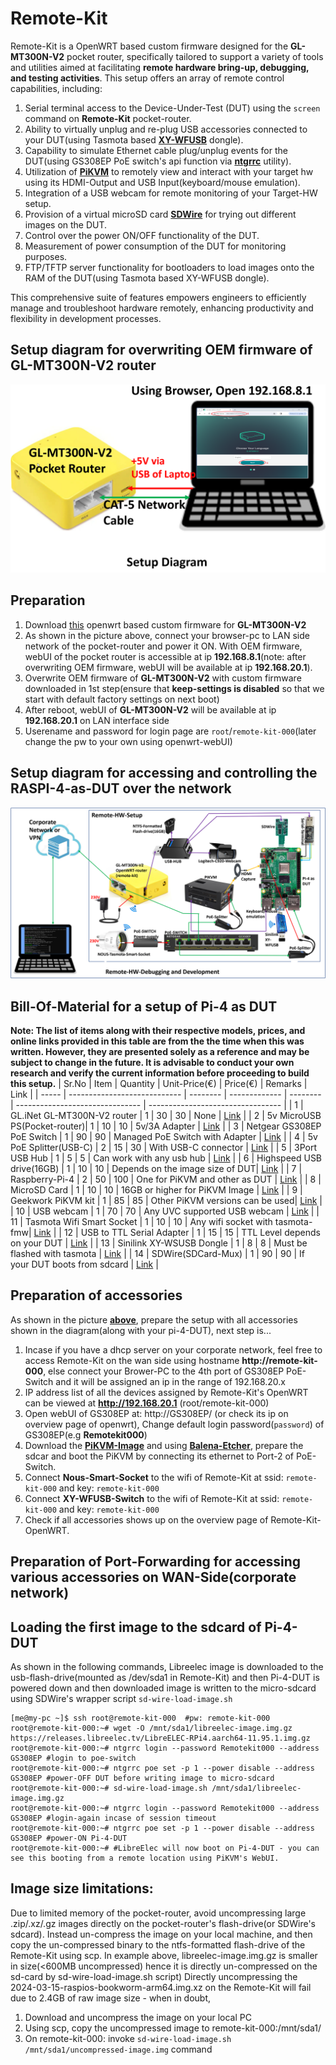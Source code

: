# Remote-Kit
Remote-Kit is a OpenWRT based custom firmware designed for the **GL-MT300N-V2** pocket router, specifically tailored to support a variety of tools and utilities aimed at facilitating **remote hardware bring-up, debugging, and testing activities**. This setup offers an array of remote control capabilities, including:

1. Serial terminal access to the Device-Under-Test (DUT) using the ```screen``` command on **Remote-Kit** pocket-router.
1. Ability to virtually unplug and re-plug USB accessories connected to your DUT(using Tasmota based [**XY-WFUSB**](https://templates.blakadder.com/sinilink_XY-WFUSB.html) dongle).
1. Capability to simulate Ethernet cable plug/unplug events for the DUT(using GS308EP PoE switch's api function via [**ntgrrc**](https://github.com/nitram509/ntgrrc) utility).
1. Utilization of [**PiKVM**](https://pikvm.org/) to remotely view and interact with your target hw using its HDMI-Output and USB Input(keyboard/mouse emulation).
1. Integration of a USB webcam for remote monitoring of your Target-HW setup.
1. Provision of a virtual microSD card [**SDWire**](https://shop.3mdeb.com/shop/open-source-hardware/sdwire/) for trying out different images on the DUT.
1. Control over the power ON/OFF functionality of the DUT.
1. Measurement of power consumption of the DUT for monitoring purposes.
1. FTP/TFTP server functionality for bootloaders to load images onto the RAM of the DUT(using Tasmota based XY-WFUSB dongle).

This comprehensive suite of features empowers engineers to efficiently manage and troubleshoot hardware remotely, enhancing productivity and flexibility in development processes.

## Setup diagram for overwriting OEM firmware of GL-MT300N-V2 router
![Setup Diagram.](/images/setup-diagram.png "Setup Diagram.")

## Preparation
1. Download [this](https://github.com/hackboxguy/lfs-downloads/raw/main/gl-mt300nv2-remote-kit/gl-mt300nv2-remote-kit.bin) openwrt based custom firmware for **GL-MT300N-V2**
1. As shown in the picture above, connect your browser-pc to LAN side network of the pocket-router and power it ON. With OEM firmware, webUI of the pocket router is accessible at ip **192.168.8.1**(note: after overwriting OEM firmware, webUI will be available at ip **192.168.20.1**).
1. Overwrite OEM firmware of **GL-MT300N-V2** with custom firmware downloaded in 1st step(ensure that **keep-settings is disabled** so that we start with default factory settings on next boot)
1. After reboot, webUI of **GL-MT300N-V2** will be available at ip **192.168.20.1** on LAN interface side
1. Userename and password for login page are ```root```/```remote-kit-000```(later change the pw to your own using openwrt-webUI)

## Setup diagram for accessing and controlling the RASPI-4-as-DUT over the network
![Hardware Setup Diagram.](/images/hw-setup-diagram.png "Hardware Setup Diagram.")

## Bill-Of-Material for a setup of Pi-4 as DUT
**Note: The list of items along with their respective models, prices, and online links provided in this table are from the the time when this was written. However, they are presented solely as a reference and may be subject to change in the future. It is advisable to conduct your own research and verify the current information before proceeding to build this setup.**
| Sr.No | Item                         | Quantity | Unit-Price(€) | Price(€) | Remarks                         | Link                              |
| ----- | ---------------------------- | -------- | ------------- | -------- | ------------------------------- | --------------------------------- |
| 1     | GL.iNet GL-MT300N-V2 router  | 1        | 30            | 30       | None                            | [Link](https://amzn.eu/d/1pgoR1M) |
| 2     | 5v MicroUSB PS(Pocket-router)| 1        | 10            | 10       | 5v/3A Adapter                   | [Link](https://amzn.eu/d/0a8NBs1) |
| 3     | Netgear GS308EP PoE Switch   | 1        | 90            | 90       | Managed PoE Switch with Adapter | [Link](https://amzn.eu/d/cyDWo5L) |
| 4     | 5v PoE Splitter(USB-C)       | 2        | 15            | 30       | With USB-C connector            | [Link](https://amzn.eu/d/01gzida) |
| 5     | 3Port USB Hub                | 1        | 5             | 5        | Can work with any usb hub       | [Link](https://amzn.eu/d/4a37xgn) |
| 6     | Highspeed USB drive(16GB)    | 1        | 10            | 10       | Depends on the image size of DUT| [Link](https://amzn.eu/d/fuQYOrf) |
| 7     | Raspberry-Pi-4               | 2        | 50            | 100      | One for PiKVM and other as DUT  | [Link](https://amzn.eu/d/3ly0znl) |
| 8     | MicroSD Card                 | 1        | 10            | 10       | 16GB or higher for PiKVM Image  | [Link](https://amzn.eu/d/e3RXCP2) |
| 9     | Geekwork PiKVM kit           | 1        | 85            | 85       | Other PiKVM versions can be used| [Link](https://amzn.eu/d/fZf16v9) |
| 10    | USB webcam                   | 1        | 70            | 70       | Any UVC supported USB webcam    | [Link](https://amzn.eu/d/in1wPjU) |
| 11    | Tasmota Wifi Smart Socket    | 1        | 10            | 10       | Any wifi socket with tasmota-fmw| [Link](https://amzn.eu/d/a8AOq5A) |
| 12    | USB to TTL Serial Adapter    | 1        | 15            | 15       | TTL Level depends on your DUT   | [Link](https://amzn.eu/d/fqhGfQL) |
| 13    | Sinilink XY-WSUSB Dongle     | 1        | 8             | 8        | Must be flashed with tasmota    | [Link](https://www.ebay.de/itm/324256997915) |
| 14    | SDWire(SDCard-Mux)           | 1        | 90            | 90       | If your DUT boots from sdcard   | [Link](https://shop.3mdeb.com/shop/open-source-hardware/sdwire/) |

## Preparation of accessories
As shown in the picture [**above**](https://github.com/hackboxguy/remote-kit?tab=readme-ov-file#setup-diagram-for-accessing-and-controlling-the-raspi-4-as-dut-over-the-network), prepare the setup with all accessories shown in the diagram(along with your pi-4-DUT), next step is...
1. Incase if you have a dhcp server on your corporate network, feel free to access Remote-Kit on the wan side using hostname **http://remote-kit-000**, else connect your Brower-PC to the 4th port of GS308EP PoE-Switch and it will be assigned an ip in the range of 192.168.20.x
1. IP address list of all the devices assigned by Remote-Kit's OpenWRT can be viewed at **http://192.168.20.1** (root/remote-kit-000)
1. Open webUI of GS308EP at: http://GS308EP/ (or check its ip on overview page of openwrt), Change default login password(```password```) of GS308EP(e.g **Remotekit000**)
1. Download the [**PiKVM-Image**](https://files.pikvm.org/images/v3-hdmi-rpi4-box-latest.img.xz) and using [**Balena-Etcher**](https://etcher.balena.io/#download-etcher), prepare the sdcar and boot the PiKVM by connecting its ethernet to Port-2 of PoE-Switch.
1. Connect **Nous-Smart-Socket** to the wifi of Remote-Kit at ssid: ```remote-kit-000``` and key: ```remote-kit-000```
1. Connect **XY-WFUSB-Switch** to the wifi of Remote-Kit at ssid: ```remote-kit-000``` and key: ```remote-kit-000```
1. Check if all accessories shows up on the overview page of Remote-Kit-OpenWRT.

## Preparation of Port-Forwarding for accessing various accessories on WAN-Side(corporate network)

## Loading the first image to the sdcard of Pi-4-DUT
As shown in the following commands, Libreelec image is downloaded to the usb-flash-drive(mounted as /dev/sda1 in Remote-Kit) and then Pi-4-DUT is powered down and then downloaded image is written to the micro-sdcard using SDWire's wrapper script ```sd-wire-load-image.sh```
```
[me@my-pc ~]$ ssh root@remote-kit-000  #pw: remote-kit-000
root@remote-kit-000:~# wget -O /mnt/sda1/libreelec-image.img.gz https://releases.libreelec.tv/LibreELEC-RPi4.aarch64-11.95.1.img.gz
root@remote-kit-000:~# ntgrrc login --password Remotekit000 --address GS308EP #login to poe-switch
root@remote-kit-000:~# ntgrrc poe set -p 1 --power disable --address GS308EP #power-OFF DUT before writing image to micro-sdcard
root@remote-kit-000:~# sd-wire-load-image.sh /mnt/sda1/libreelec-image.img.gz
root@remote-kit-000:~# ntgrrc login --password Remotekit000 --address GS308EP #login-again incase of session timeout
root@remote-kit-000:~# ntgrrc poe set -p 1 --power disable --address GS308EP #power-ON Pi-4-DUT
root@remote-kit-000:~# #LibreElec will now boot on Pi-4-DUT - you can see this booting from a remote location using PiKVM's WebUI.
```

## Image size limitations:
Due to limited memory of the pocket-router, avoid uncompressing large .zip/.xz/.gz images directly on the pocket-router's flash-drive(or SDWire's sdcard). Instead un-compress the image on your local machine, and then copy the un-compressed binary to the ntfs-formatted flash-drive of the Remote-Kit using scp.
In example above, libreelec-image.img.gz is smaller in size(<600MB uncompressed) hence it is directly un-compressed on the sd-card by sd-wire-load-image.sh script)
Directly uncompressing the 2024-03-15-raspios-bookworm-arm64.img.xz on the Remote-Kit will fail due to 2.4GB of raw image size - when in doubt,
1. Download and uncompress the image on your local PC
2. Using scp, copy the uncompressed image to remote-kit-000:/mnt/sda1/
3. On remote-kit-000: invoke ```sd-wire-load-image.sh /mnt/sda1/uncompressed-image.img``` command

